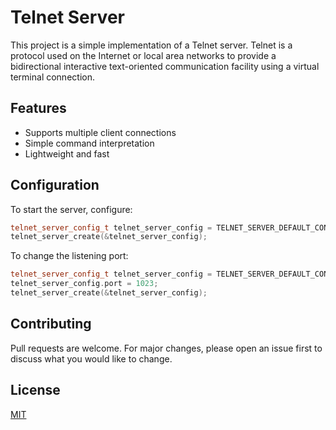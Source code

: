 # Telnet Server

This project is a simple implementation of a Telnet server. Telnet is a protocol used on the Internet or local area networks to provide a bidirectional interactive text-oriented communication facility using a virtual terminal connection.

## Features

- Supports multiple client connections
- Simple command interpretation
- Lightweight and fast


## Configuration

To start the server, configure:
```C++
telnet_server_config_t telnet_server_config = TELNET_SERVER_DEFAULT_CONFIG;
telnet_server_create(&telnet_server_config);
```

To change the listening port:
```C++
telnet_server_config_t telnet_server_config = TELNET_SERVER_DEFAULT_CONFIG;
telnet_server_config.port = 1023;
telnet_server_create(&telnet_server_config);
```

## Contributing

Pull requests are welcome. For major changes, please open an issue first to discuss what you would like to change.

## License

[MIT](https://choosealicense.com/licenses/mit/)
